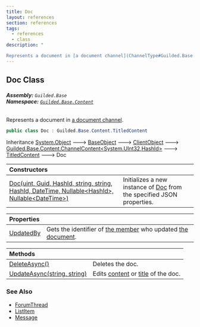 ```yaml
---
title: Doc
layout: references
section: references
tags:
  - references
  - class
description: "

Represents a document in [a document channel](ChannelType#Guilded.Base.Servers.ChannelType.Docs 'Guilded.Base.Servers.ChannelType.Docs')."
---
```


## Doc Class
###### **Assembly:** `Guilded.Base`<br/>**Namespace:** [`Guilded.Base.Content`](Guilded.Base.Content 'Guilded.Base.Content')

Represents a document in [a document channel](ChannelType#Guilded.Base.Servers.ChannelType.Docs 'Guilded.Base.Servers.ChannelType.Docs').

```csharp
public class Doc : Guilded.Base.Content.TitledContent
```

Inheritance [System.Object](https://docs.microsoft.com/en-us/dotnet/api/System.Object 'System.Object') &#129106; [BaseObject](BaseObject 'Guilded.Base.BaseObject') &#129106; [ClientObject](ClientObject 'Guilded.Base.ClientObject') &#129106; [Guilded.Base.Content.ChannelContent&lt;](ChannelContent_TId,TServer_ 'Guilded.Base.Content.ChannelContent<TId,TServer>')[System.UInt32](https://docs.microsoft.com/en-us/dotnet/api/System.UInt32 'System.UInt32')[,](ChannelContent_TId,TServer_ 'Guilded.Base.Content.ChannelContent<TId,TServer>')[HashId](HashId 'Guilded.Base.HashId')[&gt;](ChannelContent_TId,TServer_ 'Guilded.Base.Content.ChannelContent<TId,TServer>') &#129106; [TitledContent](TitledContent 'Guilded.Base.Content.TitledContent') &#129106; Doc

| Constructors | |
| :--- | :--- |
| [Doc(uint, Guid, HashId, string, string, HashId, DateTime, Nullable&lt;HashId&gt;, Nullable&lt;DateTime&gt;)](Doc.Doc(uint,Guid,HashId,string,string,HashId,DateTime,Nullable_HashId_,Nullable_DateTime_) 'Guilded.Base.Content.Doc.Doc(uint, Guid, Guilded.Base.HashId, string, string, Guilded.Base.HashId, System.DateTime, System.Nullable<Guilded.Base.HashId>, System.Nullable<System.DateTime>)') | Initializes a new instance of [Doc](Doc 'Guilded.Base.Content.Doc') from the specified JSON properties. |

| Properties | |
| :--- | :--- |
| [UpdatedBy](Doc.UpdatedBy 'Guilded.Base.Content.Doc.UpdatedBy') | Gets the identifier of [the member](Member 'Guilded.Base.Servers.Member') who updated [the document](Doc 'Guilded.Base.Content.Doc'). |

| Methods | |
| :--- | :--- |
| [DeleteAsync()](Doc.DeleteAsync() 'Guilded.Base.Content.Doc.DeleteAsync()') | Deletes the doc. |
| [UpdateAsync(string, string)](Doc.UpdateAsync(string,string) 'Guilded.Base.Content.Doc.UpdateAsync(string, string)') | Edits [content](Doc.UpdateAsync(string,string)#Guilded.Base.Content.Doc.UpdateAsync(string,string).content 'Guilded.Base.Content.Doc.UpdateAsync(string, string).content') or [title](Doc.UpdateAsync(string,string)#Guilded.Base.Content.Doc.UpdateAsync(string,string).title 'Guilded.Base.Content.Doc.UpdateAsync(string, string).title') of the doc. |

### See Also
- [ForumThread](ForumThread 'Guilded.Base.Content.ForumThread')
- [ListItem](ListItem 'Guilded.Base.Content.ListItem')
- [Message](Message 'Guilded.Base.Content.Message')